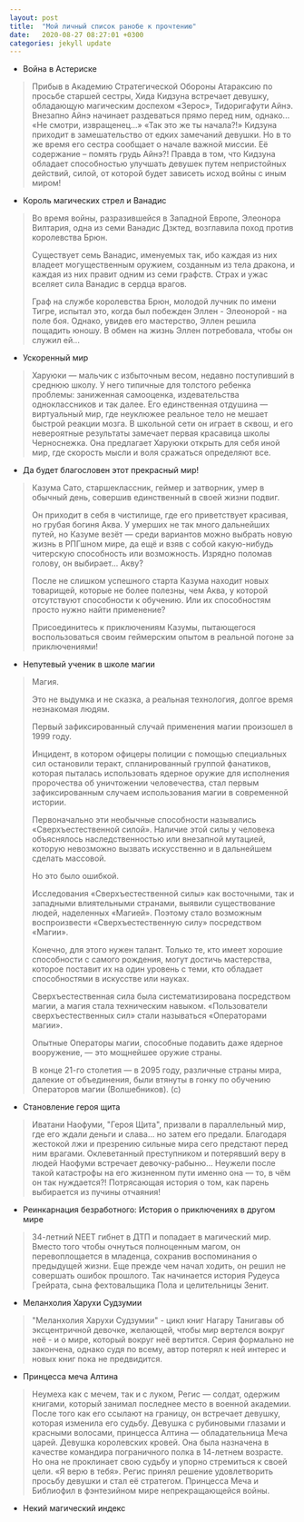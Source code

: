 ```yaml
---
layout: post
title:  "Мой личный список ранобе к прочтению"
date:   2020-08-27 08:27:01 +0300
categories: jekyll update
---
```


- Война в Астериске
>   Прибыв в Академию Стратегической Обороны Атараксию по просьбе старшей сестры, Хида Кидзуна встречает девушку, обладающую магическим доспехом «Зерос», Тидоригафути Айнэ. Внезапно Айнэ начинает раздеваться прямо перед ним, однако... «Не смотри, извращенец…» «Так это же ты начала?!» Кидзуна приходит в замешательство от едких замечаний девушки. Но в то же время его сестра сообщает о начале важной миссии. Её содержание – помять грудь Айнэ?! Правда в том, что Кидзуна обладает способностью улучшать девушек путем непристойных действий, силой, от которой будет зависеть исход войны с иным миром!

- Король магических стрел и Ванадис
>   Во время войны, разразившейся в Западной Европе, Элеонора Вилтария, одна из семи Ванадис Дзктед, возглавила поход против королевства Брюн.
>   
>   Существует семь Ванадис, именуемых так, ибо каждая из них владеет могущественным оружием, созданным из тела дракона, и каждая из них правит одним из семи графств. Страх и ужас вселяет сила Ванадис в сердца врагов.
>   
>   Граф на службе королевства Брюн, молодой лучник по имени Тигре, испытал это, когда был побежден Эллен - Элеонорой - на поле боя. Однако, увидев его мастерство, Эллен решила пощадить юношу. В обмен на жизнь Эллен потребовала, чтобы он служил ей...

- Ускоренный мир
>   Харуюки — мальчик с избыточным весом, недавно поступивший в среднюю школу. У него типичные для толстого ребенка проблемы: заниженная самооценка, издевательства одноклассников и так далее. Его единственная отдушина — виртуальный мир, где неуклюжее реальное тело не мешает быстрой реакции мозга. В школьной сети он играет в сквош, и его невероятные результаты замечает первая красавица школы Черноснежка. Она предлагает Харуюки открыть для себя иной мир, где скорость мысли и воля сражаться определяют все.


- Да будет благословен этот прекрасный мир!
>   Казума Сато, старшеклассник, геймер и затворник, умер в обычный день, совершив единственный в своей жизни подвиг.
>   
>   Он приходит в себя в чистилище, где его приветствует красивая, но грубая богиня Аква. У умерших не так много дальнейших путей, но Казуме везёт — среди вариантов можно выбрать новую жизнь в РПГшном мире, да ещё и взяв с собой какую-нибудь читерскую способность или возможность. Изрядно поломав голову, он выбирает... Акву?
>   
>   После не слишком успешного старта Казума находит новых товарищей, которые не более полезны, чем Аква, у которой отсутствуют способности к обучению. Или их способностям просто нужно найти применение?
>   
>   Присоединитесь к приключениям Казумы, пытающегося воспользоваться своим геймерским опытом в реальной погоне за приключениями!

- Непутевый ученик в школе магии
> Магия.
> 
> Это не выдумка и не сказка, а реальная технология, долгое время незнакомая людям.
> 
> Первый зафиксированный случай применения магии произошел в 1999 году.
> 
> Инцидент, в котором офицеры полиции с помощью специальных сил остановили теракт, спланированный группой фанатиков, которая пыталась использовать ядерное оружие для исполнения пророчества об уничтожении человечества, стал первым зафиксированным случаем использования магии в современной истории.
> 
> Первоначально эти необычные способности назывались «Сверхъестественной силой». Наличие этой силы у человека объяснялось наследственностью или внезапной мутацией, которую невозможно вызвать искусственно и в дальнейшем сделать массовой.
> 
> Но это было ошибкой.
> 
> Исследования «Сверхъестественной силы» как восточными, так и западными влиятельными странами, выявили существование людей, наделенных «Магией». Поэтому стало возможным воспроизвести «Сверхъестественную силу» посредством «Магии».
> 
> Конечно, для этого нужен талант. Только те, кто имеет хорошие способности с самого рождения, могут достичь мастерства, которое поставит их на один уровень с теми, кто обладает способностями в искусстве или науках.
> 
> Сверхъестественная сила была систематизирована посредством магии, а магия стала техническим навыком. «Пользователи сверхъестественных сил» стали называться «Операторами магии».
> 
> Опытные Операторы магии, способные подавить даже ядерное вооружение, — это мощнейшее оружие страны.
> 
> В конце 21-го столетия — в 2095 году, различные страны мира, далекие от объединения, были втянуты в гонку по обучению Операторов магии (Волшебников). (с)

- Становление героя щита
>   Иватани Наофуми, "Героя Щита", призвали в параллельный мир, где его ждали деньги и слава... но затем его предали. Благодаря жестокой лжи и презрению сильные мира сего предстают перед ним врагами. Оклеветанный преступником и потерявший веру в людей Наофуми встречает девочку-рабыню... Неужели после такой катастрофы на его жизненном пути именно она — то, в чём он так нуждается?! Потрясающая история о том, как парень выбирается из пучины отчаяния!

- Реинкарнация безработного: История о приключениях в другом мире
>   34-летний NEET гибнет в ДТП и попадает в магический мир. Вместо того чтобы очнуться полноценным магом, он перевоплощается в младенца, сохранив воспоминания о предыдущей жизни. Еще прежде чем начал ходить, он решил не совершать ошибок прошлого. Так начинается история Рудеуса Грейрата, сына фехтовальщика Пола и целительницы Зенит. 

- Меланхолия Харухи Судзумии
>   "Меланхолия Харухи Судзумии" - цикл книг Нагару Танигавы об эксцентричной девочке, желающей, чтобы мир вертелся вокруг неё - и о мире, который вокруг неё вертится. Серия формально не закончена, однако судя по всему, автор потерял к ней интерес и новых книг пока не предвидится.

- Принцесса меча Алтина
> Неумеха как с мечем, так и с луком, Регис — солдат, одержим книгами, который занимал последнее место в военной академии. После того как его ссылают на границу, он встречает девушку, которая изменила его судьбу. Девушка с рубиновыми глазами и красными волосами, принцесса Алтина — обладательница Меча царей. Девушка королевских кровей. Она была назначена в качестве командира пограничного полка в 14-летнем возрасте. Но она не проклинает свою судьбу и упорно стремиться к своей цели. «Я верю в тебя». Регис принял решение удовлетворить просьбу девушки и стал её стратегом. Принцесса Меча и Библиофил в фэнтезийном мире непрекращающейся войны.
- Некий магический индекс

